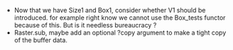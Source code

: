 * Now that we have Size1 and Box1, consider whether V1 should be introduced.
  for example right know we cannot use the Box_tests functor because
  of this. But is it needless bureaucracy ?
* Raster.sub, maybe add an optional ?copy argument to make a tight copy
  of the buffer data.
